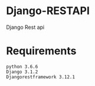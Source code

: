 # Django-RESTAPI
Django Rest api 

# Requirements 

```
python 3.6.6
Django 3.1.2
Djangorestframework 3.12.1
```

